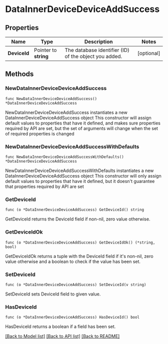 # DataInnerDeviceDeviceAddSuccess

## Properties

Name | Type | Description | Notes
------------ | ------------- | ------------- | -------------
**DeviceId** | Pointer to **string** | The database identifier (ID) of the object you added. | [optional] 

## Methods

### NewDataInnerDeviceDeviceAddSuccess

`func NewDataInnerDeviceDeviceAddSuccess() *DataInnerDeviceDeviceAddSuccess`

NewDataInnerDeviceDeviceAddSuccess instantiates a new DataInnerDeviceDeviceAddSuccess object
This constructor will assign default values to properties that have it defined,
and makes sure properties required by API are set, but the set of arguments
will change when the set of required properties is changed

### NewDataInnerDeviceDeviceAddSuccessWithDefaults

`func NewDataInnerDeviceDeviceAddSuccessWithDefaults() *DataInnerDeviceDeviceAddSuccess`

NewDataInnerDeviceDeviceAddSuccessWithDefaults instantiates a new DataInnerDeviceDeviceAddSuccess object
This constructor will only assign default values to properties that have it defined,
but it doesn't guarantee that properties required by API are set

### GetDeviceId

`func (o *DataInnerDeviceDeviceAddSuccess) GetDeviceId() string`

GetDeviceId returns the DeviceId field if non-nil, zero value otherwise.

### GetDeviceIdOk

`func (o *DataInnerDeviceDeviceAddSuccess) GetDeviceIdOk() (*string, bool)`

GetDeviceIdOk returns a tuple with the DeviceId field if it's non-nil, zero value otherwise
and a boolean to check if the value has been set.

### SetDeviceId

`func (o *DataInnerDeviceDeviceAddSuccess) SetDeviceId(v string)`

SetDeviceId sets DeviceId field to given value.

### HasDeviceId

`func (o *DataInnerDeviceDeviceAddSuccess) HasDeviceId() bool`

HasDeviceId returns a boolean if a field has been set.


[[Back to Model list]](../README.md#documentation-for-models) [[Back to API list]](../README.md#documentation-for-api-endpoints) [[Back to README]](../README.md)


